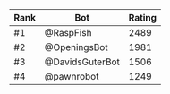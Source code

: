Rank|Bot|Rating
---|---|---
#1|@RaspFish|2489
#2|@OpeningsBot|1981
#3|@DavidsGuterBot|1506
#4|@pawnrobot|1249
